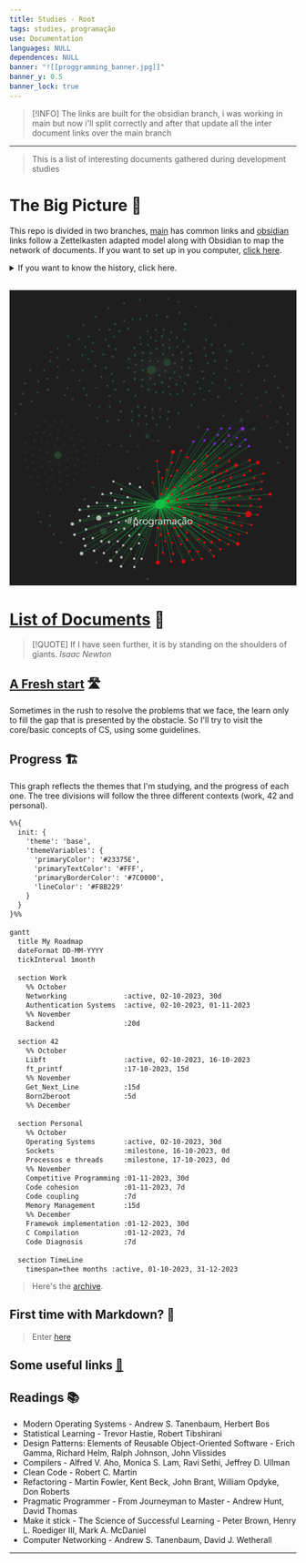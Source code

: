 ```yaml
---
title: Studies - Root
tags: studies, programação
use: Documentation
languages: NULL
dependences: NULL
banner: "![[proggramming_banner.jpg]]"
banner_y: 0.5
banner_lock: true
---
```


> [!INFO] 
> The links are built for the obsidian branch, i was working in main but now i'll split correctly and after that update all the inter document links over the main branch

---

> This is a list of interesting documents gathered during development studies
# The Big Picture 🌌

This repo is divided in two branches, [main](https://github.com/see7e/programming-studies) has common links and [obsidian](https://github.com/see7e/programming-studies/tree/obsidian) links follow a Zettelkasten adapted model along with Obsidian to map the network of documents. If you want to set up in you computer, [click here](obisidian_init.md).

<details>
	<summary>If you want to know the history, click here.</summary>
	<p>
		I've started using Obsidian and found very userfull to see how my brain works, and all its connections. Sometime after stumbled with the Zettelkasten method, it fits right into the philosophy of the program.</p>
    <p>
	    But the problem is that all my information was divided in a big folder structure, so I took my time and started thinking about how to conciliate both methods, PARA and Zettel.
    </p>
    <p>
	    The links, the special <code>[[]]</code> Obsidian type and the common <code>[](./path/to/file)</code>. The first one don't work in GitHub, and the second one if is a web url Obsidian won't link the way we expect. So what I will do/did is put altogether in one folder, and set <code>.gitignore</code> for exclude the independent sub-folders which are individual repositories, and with that Git won't create a mess during the commits and pushes.
    </p>
</details>

</br>

![Galaxy|500](./src/img/prog-galaxy.png)


# [List of Documents](DIRECTORY.md) 📜

> [!QUOTE] 
> If I have seen further, it is by standing on the shoulders of giants.
> *Isaac Newton*

## [A Fresh start](./Docs/fresh_start.md) 🛣️

Sometimes in the rush to resolve the problems that we face, the learn only to fill the gap that is presented by the obstacle. So I'll try to visit the core/basic concepts of CS, using some guidelines.

## Progress 🏗️

This graph reflects the themes that I'm studying, and the progress of each one. The tree divisions will follow the three different contexts (work, 42 and personal).


```mermaid
%%{
  init: {
    'theme': 'base',
    'themeVariables': {
      'primaryColor': '#23375E',
      'primaryTextColor': '#FFF',
      'primaryBorderColor': '#7C0000',
      'lineColor': '#F8B229'
    }
  }
}%%

gantt
  title My Roadmap
  dateFormat DD-MM-YYYY
  tickInterval 1month

  section Work
    %% October
    Networking              :active, 02-10-2023, 30d
    Authentication Systems  :active, 02-10-2023, 01-11-2023
    %% November
    Backend                 :20d

  section 42
    %% October
    Libft                   :active, 02-10-2023, 16-10-2023
    ft_printf               :17-10-2023, 15d
    %% November
    Get_Next_Line           :15d
    Born2beroot             :5d
    %% December

  section Personal
    %% October
    Operating Systems       :active, 02-10-2023, 30d
    Sockets                 :milestone, 16-10-2023, 0d
    Processos e threads     :milestone, 17-10-2023, 0d
    %% November
    Competitive Programming :01-11-2023, 30d
    Code cohesion           :01-11-2023, 7d
    Code coupling           :7d
    Memory Management       :15d
    %% December
    Framewok implementation :01-12-2023, 30d
    C Compilation           :01-12-2023, 7d
    Code Diagnosis          :7d

  section TimeLine
    timespan=thee months :active, 01-10-2023, 31-12-2023

```
> Here's the [archive](progress_archive.md). 

## First time with Markdown? 📑
> Enter [here](first-time.md)

## Some useful links [🔗](links.md) 

## Readings 📚

- Modern Operating Systems - Andrew S. Tanenbaum, Herbert Bos
- Statistical Learning - Trevor Hastie, Robert Tibshirani
- Design Patterns: Elements of Reusable Object-Oriented Software - Erich Gamma, Richard Helm, Ralph Johnson, John Vlissides
- Compilers - Alfred V. Aho, Monica S. Lam, Ravi Sethi, Jeffrey D. Ullman
- Clean Code - Robert C. Martin
- Refactoring - Martin Fowler, Kent Beck, John Brant, William Opdyke, Don Roberts
- Pragmatic Programmer - From Journeyman to Master - Andrew Hunt, David Thomas
- Make it stick - The Science of Successful Learning - Peter Brown, Henry L. Roediger III, Mark A. McDaniel
- Computer Networking - Andrew S. Tanenbaum, David J. Wetherall

---
